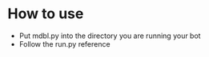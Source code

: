 # How to use
- Put mdbl.py into the directory you are running your bot
- Follow the run.py reference

